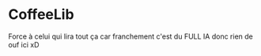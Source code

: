 # CoffeeLib

Force à celui qui lira tout ça car franchement c'est du FULL IA donc rien de ouf ici xD